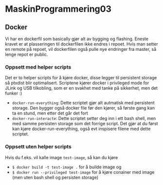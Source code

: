 # MaskinProgrammering03


## Docker
Vi har en dockerfil som basically gjør alt av bygging og flashing. Eneste kravet er at plasseringen til dockerfilen ikke endres i repoet. Hvis man setter en remote på repoet, vil dockerfilen også pulle nye endringer fra master, så lenge repot er public.

### Oppsett med helper scripts
Det er to helper scripts for å kjøre docker, disse legger til persistent storage så ptxdist blir optimalisert. Scriptene kjører docker i privileged mode for JLink og USB tilkobling, som er en svakhet med tanke på sikkerhet, men det funker :) 

* `docker-run-everything`: Dette scriptet gjør alt autmatisk med persistent storage. Den bygger også docker file før den kjører, så første gang kan ta en stund, men etter det går det fort
* `docker-run-interacte`: Dette scriptet setter deg inn i ett bash shell, men med samme persisten storage som det forrige script. Det gjør at du først kan kjøre docker-run-everything, også evt inspisere filene med dette scriptet.

### Oppsett uten helper scripts
Hvis du f.eks. vil kalle image `test-image`, så kan du kjøre
* `$ docker build -t test-image .` for å builde image og
* `$ docker run --privileged test-image` for å kjøre conainer med image (men uten bash shell og persisten storage)
